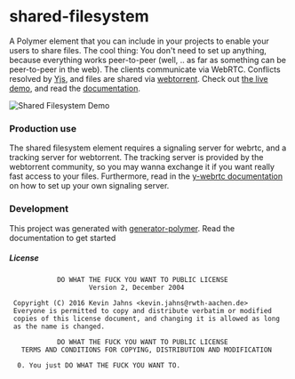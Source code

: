 # shared-filesystem

A Polymer element that you can include in your projects to enable your users to share files.
The cool thing: You don't need to set up anything, because everything works peer-to-peer
(well, .. as far as something can be peer-to-peer in the web).
The clients communicate via WebRTC. Conflicts resolved by [Yjs](https://github.com/y-js/yjs), and files
are shared via [webtorrent](https://webtorrent.io/).
Check out [the live demo](http://y-js.org/shared-filesystem/components/shared-filesystem/demo/),
and read the [documentation](http://y-js.org/shared-filesystem/components/shared-filesystem/).

![Shared Filesystem Demo](http://goo.gl/4XipWA)

### Production use
The shared filesystem element requires a signaling server for webrtc, and a tracking server for webtorrent.
The tracking server is provided by the webtorrent community, so you may wanna exchange it if you want really fast access to your files.
Furthermore, read in the [y-webrtc documentation](https://github.com/y-js/y-webrtc) on how to set up your own signaling server.

### Development
This project was generated with [generator-polymer](https://github.com/yeoman/generator-polymer).
Read the documentation to get started

##### License

```
            DO WHAT THE FUCK YOU WANT TO PUBLIC LICENSE
                    Version 2, December 2004
 
 Copyright (C) 2016 Kevin Jahns <kevin.jahns@rwth-aachen.de>
 Everyone is permitted to copy and distribute verbatim or modified
 copies of this license document, and changing it is allowed as long
 as the name is changed.
 
            DO WHAT THE FUCK YOU WANT TO PUBLIC LICENSE
   TERMS AND CONDITIONS FOR COPYING, DISTRIBUTION AND MODIFICATION
 
  0. You just DO WHAT THE FUCK YOU WANT TO.
 ```
